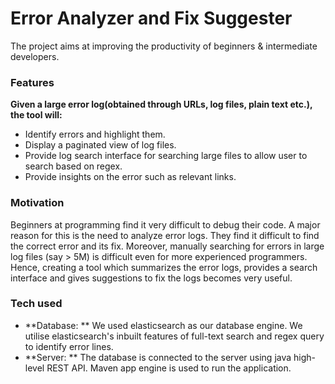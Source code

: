 # Error Analyzer and Fix Suggester
The project aims at improving the productivity of beginners & intermediate developers.


### Features
**Given a large error log(obtained through URLs, log files, plain text etc.), the tool will:**  
- Identify errors and highlight them.
- Display a paginated view of log files.
- Provide log search interface for searching large files to allow user to search based on regex.
- Provide insights on the error such as relevant links.
### Motivation
Beginners at programming find it very difficult to debug their code. A major reason for this is the need to analyze error logs. They find it difficult to find the correct error and its fix.
Moreover, manually searching for errors in large log files (say > 5M) is difficult even for more experienced programmers. Hence, creating a tool which summarizes the error logs, provides a search interface and gives suggestions to fix the logs becomes very useful.

### Tech used
- **Database: **
We used elasticsearch as our database engine. We utilise elasticsearch's inbuilt features of full-text search and regex query to identify error lines.  
- **Server: **
The database is connected to the server using java high-level REST API. Maven app engine is used to run the application.
